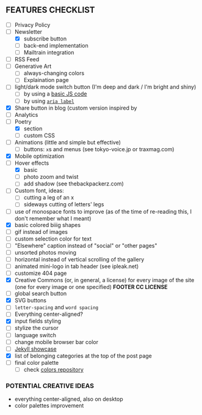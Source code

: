 ## FEATURES CHECKLIST

- [ ] Privacy Policy
- [ ] Newsletter
	- [x] subscribe button
	- [ ] back-end implementation
	- [ ] Mailtrain integration
- [ ] RSS Feed
- [ ] Generative Art
	- [ ] always-changing colors
	- [ ] Explaination page
- [ ] light/dark mode switch button (I'm deep and dark / I'm bright and shiny)
	- [ ] by using a [basic JS code](https://www.w3schools.com/howto/tryit.asp?filename=tryhow_js_toggle_dark_mode)
	- [ ] by using [`aria label`](https://developer.mozilla.org/en-US/docs/Web/Accessibility/ARIA/ARIA_Techniques/Using_the_aria-label_attribute)
- [x] Share button in blog (custom version inspired by 
- [ ] Analytics
- [ ] Poetry
	- [x] section
	- [ ] custom CSS
- [ ] Animations (little and simple but effective)
	- [ ] buttons: `x`s and menus (see tokyo-voice.jp or traxmag.com)
- [x] Mobile optimization
- [ ] Hover effects
	- [x] basic
	- [ ] photo zoom and twist
	- [ ] add shadow (see thebackpackerz.com)
- [ ] Custom font, ideas:
	- [ ] cutting a leg of an x
	- [ ] sideways cutting of letters' legs
- [ ] use of monospace fonts to improve (as of the time of re-reading this, I don't remember what I meant)
- [x] basic colored biiig shapes
- [ ] gif instead of images 
- [ ] custom selection color for text
- [ ] "Elsewhere" caption instead of "social" or "other pages"
- [ ] unsorted photos moving
- [ ] horizontal instead of vertical scrolling of the gallery
- [ ] animated mini-logo in tab header (see ipleak.net)
- [ ] customize 404 page
- [x] Creative Commons (or, in general, a license) for every image of the site (one for every image or one specified) **FOOTER CC LICENSE**
- [ ] global search button
- [x] SVG buttons
- [ ] `letter-spacing` and `word spacing`
- [ ] Everything center-aligned?
- [x] input fields styling
- [ ] stylize the cursor
- [ ] language switch
- [ ] change mobile browser bar color
- [ ] [Jekyll showcase](https://github.com/planetjekyll/showcase)
- [x] list of belonging categories at the top of the post page
- [ ] final color palette
	- [ ] check [colors repository](https.//github.com/xplosionmind/colors)

### POTENTIAL CREATIVE IDEAS

- everything center-aligned, also on desktop
- color palettes improvement
